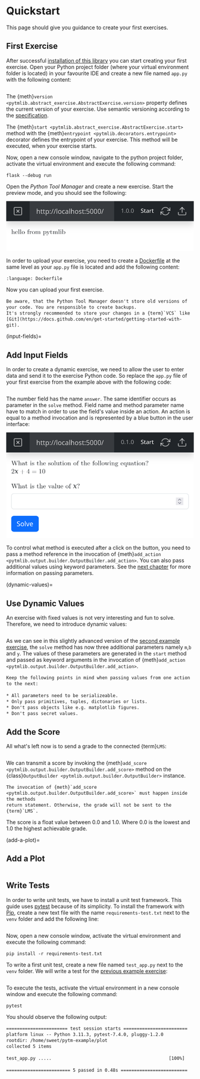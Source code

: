 # Quickstart

This page should give you guidance to create your first exercises.

## First Exercise

After successful [installation of this library](/installation) you can start creating your first exercise. Open your
Python project folder (where your virtual environment folder is located) in your
favourite IDE and create a new file named `app.py` with the following content:

```{literalinclude} ../examples/first-exercise/app.py
```

The {meth}`version <pytmlib.abstract_exercise.AbstractExercise.version>` property defines the current version of your
exercise. Use semantic versioning according to the [specification](https://semver.org/spec/v2.0.0.html).

The {meth}`start <pytmlib.abstract_exercise.AbstractExercise.start>` method with the
{meth}`entrypoint <pytmlib.decorators.entrypoint>` decorator defines the entrypoint of your exercise. This method will
be executed, when your exercise starts.

Now, open a new console window, navigate to the python project folder, activate the virtual environment and execute the
following command:

```shell
flask --debug run
```

Open the _Python Tool Manager_ and create a new exercise. Start the preview mode, and you should see the following:

![first exercise in preview mode](./graphs/first-exercise.png)

In order to upload your exercise, you need to create a [Dockerfile](https://docs.docker.com/engine/reference/builder/)
at the same level as your `app.py` file is located and add the following content:

```{literalinclude} ../examples/Dockerfile
:language: Dockerfile
```

Now you can upload your first exercise.

```{warning}
Be aware, that the Python Tool Manager doesn't store old versions of your code. You are responsible to create backups.
It's strongly recommended to store your changes in a {term}`VCS` like [Git](https://docs.github.com/en/get-started/getting-started-with-git).
```

(input-fields)=

## Add Input Fields

In order to create a dynamic exercise, we need to allow the user to enter data and send it to the exercise Python code.
So replace the `app.py` file of your first exercise from the example above with the following code:

```{literalinclude} ../examples/input-fields/app.py
```

The number field has the name `answer`. The same identifier occurs as parameter in the `solve` method. Field name and
method parameter name have to match in order to use the field's value inside an action. An action is equal to a method
invocation and is represented by a blue button in the user interface:

![add input fields exercise in preview mode](./graphs/add-input-fields-exercise.png)

To control what method is executed after a click on the button, you need to pass a method reference in the invocation of
{meth}`add_action <pytmlib.output.builder.OutputBuilder.add_action>`. You can also pass additional values using keyword
parameters. See the [next chapter](#dynamic-values) for more information on passing parameters.

(dynamic-values)=

## Use Dynamic Values

An exercise with fixed values is not very interesting and fun to solve. Therefore, we need to introduce dynamic values:

```{literalinclude} ../examples/dynamic-values/app.py
```

As we can see in this slightly advanced version of the [second example exercise](#input-fields), the `solve` method has
now three additional parameters namely `m`,`b` and `y`. The values of these parameters are generated in the `start`
method and passed as keyword arguments in the invocation of
{meth}`add_action <pytmlib.output.builder.OutputBuilder.add_action>`.

```{warning}
Keep the following points in mind when passing values from one action to the next:

* All parameters need to be serializeable.
* Only pass primitives, tuples, dictonaries or lists.
* Don't pass objects like e.g. matplotlib figures.
* Don't pass secret values.
```

## Add the Score

All what's left now is to send a grade to the connected {term}`LMS`:

```{literalinclude} ../examples/score/app.py
```

We can transmit a score by invoking the {meth}`add_score <pytmlib.output.builder.OutputBuilder.add_score>` method on the
{class}`OutputBuilder <pytmlib.output.builder.OutputBuilder>` instance.

```{warning}
The invocation of {meth}`add_score <pytmlib.output.builder.OutputBuilder.add_score>` must happen inside the methods 
return statement. Otherwise, the grade will not be sent to the {term}`LMS`.
```

The score is a float value between 0.0 and 1.0. Where 0.0 is the lowest and 1.0 the highest achievable grade.

(add-a-plot)=

## Add a Plot

```{literalinclude} ../examples/plot/app.py
```

## Write Tests

In order to write unit tests, we have to install a unit test framework. This guide
uses [pytest](https://docs.pytest.org/) because of its simplicity. To install the framework
with [Pip](https://pip.pypa.io/en/stable/), create a new text file with the name `requirements-test.txt` next to
the `venv` folder and add the following line:

```{literalinclude} ../examples/requirements-test.txt
```

Now, open a new console window, activate the virtual environment and execute the following command:

```shell
pip install -r requirements-test.txt
```

To write a first unit test, create a new file named `test_app.py` next to the `venv` folder. We will write a test for
the [previous example exercise](#add-a-plot):

```{literalinclude} ../examples/plot/test_app.py
```

To execute the tests, activate the virtual environment in a new console window and execute the following command:

```shell
pytest
```

You should observe the following output:

```text
======================= test session starts ========================
platform linux -- Python 3.11.3, pytest-7.4.0, pluggy-1.2.0
rootdir: /home/sweet/pytm-example/plot
collected 5 items                                                  

test_app.py .....                                            [100%]

======================== 5 passed in 0.48s =========================
```
